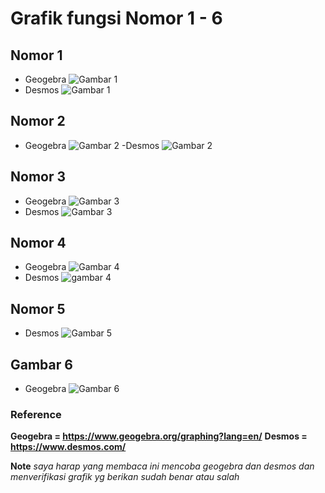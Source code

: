 # Grafik fungsi Nomor 1 - 6
## Nomor 1
- Geogebra
![Gambar 1](/images/Nomor%201%20geogebra.png)
- Desmos
![Gambar 1](/images/Nomor%201%20desmos.png)

## Nomor 2
- Geogebra
![Gambar 2](/images/Nomor%202%20Geogebra.png)
-Desmos
![Gambar 2](/images/nomor%202%20desmos.png)

##  Nomor 3
- Geogebra
![Gambar 3](/images/Nomor%203%20Geogebra.png)
- Desmos
![Gambar 3](/images/Nomor%203%20Desmos.png)
## Nomor 4
- Geogebra
![Gambar 4](/images/Nomor%204%20Geogebra.png)
- Desmos
![gambar 4](/images/Nomor%204%20Desmos.png)

## Nomor 5
- Desmos
![Gambar 5](/images/Nomor%205%20Desmos.png)

## Gambar 6
- Geogebra
![Gambar 6](/images/Nomor%206%20Geogebra.png)


### Reference 
**Geogebra = https://www.geogebra.org/graphing?lang=en/**
**Desmos = https://www.desmos.com/**

**Note**
*saya harap yang membaca ini mencoba geogebra dan desmos dan menverifikasi grafik yg berikan sudah benar atau salah*
